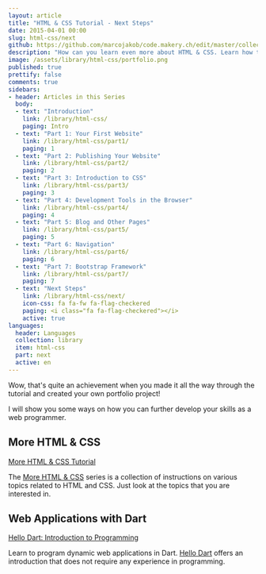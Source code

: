 ```yaml
---
layout: article
title: "HTML & CSS Tutorial - Next Steps"
date: 2015-04-01 00:00
slug: html-css/next
github: https://github.com/marcojakob/code.makery.ch/edit/master/collections/library/html-css-en-next.md
description: "How can you learn even more about HTML & CSS. Learn how to build your own web applications."
image: /assets/library/html-css/portfolio.png
published: true
prettify: false
comments: true
sidebars:
- header: Articles in this Series
  body:
  - text: "Introduction"
    link: /library/html-css/
    paging: Intro
  - text: "Part 1: Your First Website"
    link: /library/html-css/part1/
    paging: 1
  - text: "Part 2: Publishing Your Website"
    link: /library/html-css/part2/
    paging: 2
  - text: "Part 3: Introduction to CSS"
    link: /library/html-css/part3/
    paging: 3
  - text: "Part 4: Development Tools in the Browser"
    link: /library/html-css/part4/
    paging: 4
  - text: "Part 5: Blog and Other Pages"
    link: /library/html-css/part5/
    paging: 5
  - text: "Part 6: Navigation"
    link: /library/html-css/part6/
    paging: 6
  - text: "Part 7: Bootstrap Framework"
    link: /library/html-css/part7/
    paging: 7
  - text: "Next Steps"
    link: /library/html-css/next/
    icon-css: fa fa-fw fa-flag-checkered
    paging: <i class="fa fa-flag-checkered"></i>
    active: true
languages: 
  header: Languages
  collection: library
  item: html-css
  part: next
  active: en
---
```


Wow, that's quite an achievement when you made it all the way through the tutorial and created your own portfolio project!

I will show you some ways on how you can further develop your skills as a web programmer.


## More HTML & CSS

<a href="/library/more-html-css/" class="btn btn-warning"><i class="fa fa-hand-o-right"></i> More HTML &amp; CSS Tutorial</a>

The [More HTML & CSS](/library/more-html-css/) series is a collection of instructions on various topics related to HTML and CSS. Just look at the topics that you are interested in.


## Web Applications with Dart

<a href="/library/hello-dart/" class="btn btn-warning"><i class="fa fa-hand-o-right"></i> Hello Dart: Introduction to Programming</a>

Learn to program dynamic web applications in Dart. [Hello Dart](/library/hello-dart/) offers an introduction that does not require any experience in programming.